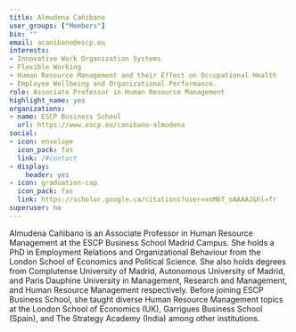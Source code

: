 ```yaml
---
title: Almudena Cañibano
user_groups: ["Members"]
bio: ""
email: acanibano@escp.eu
interests:
- Innovative Work Organization Systems
- Flexible Working
- Human Resource Management and their Effect on Occupational Health
- Employee Wellbeing and Organizational Performance.
role: Associate Professor in Human Resource Management
highlight_name: yes
organizations:
- name: ESCP Business School
  url: https://www.escp.eu/canibano-almudena
social:
- icon: envelope
  icon_pack: fas
  link: /#contact
- display:
    header: yes
- icon: graduation-cap
  icon_pack: fas
  link: https://scholar.google.ca/citations?user=xnM6T_oAAAAJ&hl=fr
superuser: no
---
```


Almudena Cañibano is an Associate Professor in Human Resource Management at the ESCP Business School Madrid Campus. She holds a PhD in Employment Relations and Organizational Behaviour from the London School of Economics and Political Science. She also holds degrees from Complutense University of Madrid, Autonomous University of Madrid, and Paris Dauphine University in Management, Research and Management, and Human Resource Management respectively. Before joining ESCP Business School, she taught diverse Human Resource Management topics at the London School of Economics (UK), Garrigues Business School (Spain), and The Strategy Academy (India) among other institutions.